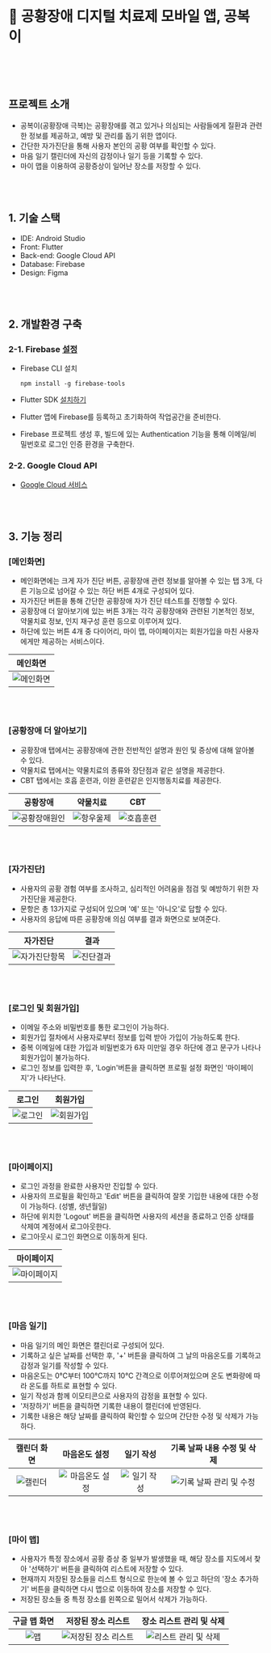 # 💊 공황장애 디지털 치료제 모바일 앱, 공복이

<br/><br/><br/>  

## 프로젝트 소개
- 공복이(공황장애 극복)는 공황장애를 겪고 있거나 의심되는 사람들에게 질환과 관련한 정보를 제공하고, 예방 및 관리를 돕기 위한 앱이다.
- 간단한 자가진단을 통해 사용자 본인의 공황 여부를 확인할 수 있다.
- 마음 일기 캘린더에 자신의 감정이나 일기 등을 기록할 수 있다.
- 마이 맵을 이용하여 공황증상이 일어난 장소를 저장할 수 있다.

<br/><br/>  

## 1. 기술 스택
- IDE: Android Studio
- Front: Flutter
- Back-end: Google Cloud API
- Database: Firebase
- Design: Figma

<br/><br/>  

## 2. 개발환경 구축
### 2-1. Firebase [설정](https://firebase.google.com/?hl=ko)
- Firebase CLI 설치
  
      npm install -g firebase-tools
  
- Flutter SDK [설치하기](https://docs.flutter.dev/get-started/install)
- Flutter 앱에 Firebase를 등록하고 초기화하여 작업공간을 준비한다.
- Firebase 프로젝트 생성 후, 빌드에 있는 Authentication 기능을 통해 이메일/비밀번호로 로그인 인증 환경을 구축한다.
    
### 2-2. Google Cloud API
- [Google Cloud 서비스](https://cloud.google.com/?hl=ko)
  

<br/><br/>  

## 3. 기능 정리
### [메인화면]
- 메인화면에는 크게 자가 진단 버튼, 공황장애 관련 정보를 알아볼 수 있는 탭 3개, 다른 기능으로 넘어갈 수 있는 하단 버튼 4개로 구성되어 있다.
- 자가진단 버튼을 통해 간단한 공황장애 자가 진단 테스트를 진행할 수 있다. 
- 공황장애 더 알아보기에 있는 버튼 3개는 각각 공황장애와 관련된 기본적인 정보, 약물치료 정보, 인지 재구성 훈련 등으로 이루어져 있다. 
- 하단에 있는 버튼 4개 중 다이어리, 마이 맵, 마이페이지는 회원가입을 마친 사용자에게만 제공하는 서비스이다.

|<center>메인화면</center>
|:---------------------:
|![메인화면](https://github.com/202110820/panic_project/assets/95207365/d17324c3-7fdf-4d76-8ada-78b3df9e089f)

<br/><br/>  

### [공황장애 더 알아보기]
- 공황장애 탭에서는 공황장애에 관한 전반적인 설명과 원인 및 증상에 대해 알아볼 수 있다.
- 약물치료 탭에서는 약물치료의 종류와 장단점과 같은 설명을 제공한다.
- CBT 탭에서는 호흡 훈련과, 이완 훈련같은 인지행동치료를 제공한다.
  
|<center>공황장애</center>|<center>약물치료</center>|<center>CBT</center>    
|:----:|:-------:|:-------:
|![공황장애원인](https://github.com/202110820/panic_project/assets/95207365/9c693d99-1463-48bb-a2c4-5305a51eae06)|![항우울제](https://github.com/202110820/panic_project/assets/95207365/db818960-2a0f-40b4-999b-c95c328e9831)|![호흡훈련](https://github.com/202110820/panic_project/assets/95207365/3fdaf28f-aa68-415c-a1a2-09d01396cee5)

<br/><br/>  

### [자가진단]
- 사용자의 공황 경험 여부를 조사하고, 심리적인 어려움을 점검 및 예방하기 위한 자가진단을 제공한다.
- 문항은 총 13가지로 구성되어 있으며 '예' 또는 '아니오'로 답할 수 있다.
- 사용자의 응답에 따른 공황장애 의심 여부를 결과 화면으로 보여준다.

|<center>자가진단</center>|<center>결과</center>
|:-----:|:-------:
|![자가진단항목](https://github.com/202110820/panic_project/assets/95207365/25c7ecbb-3d44-4036-a364-8a02888bc64f)|![진단결과](https://github.com/202110820/panic_project/assets/95207365/380057ea-2b3a-4285-9532-425a53d9a201)

<br/><br/>  

### [로그인 및 회원가입]
- 이메일 주소와 비밀번호를 통한 로그인이 가능하다.
- 회원가입 절차에서 사용자로부터 정보를 입력 받아 가입이 가능하도록 한다.
- 중복 이메일에 대한 가입과 비밀번호가 6자 미만일 경우 하단에 경고 문구가 나타나 회원가입이 불가능하다.
- 로그인 정보를 입력한 후, 'Login'버튼을 클릭하면 프로필 설정 화면인 '마이페이지'가 나타난다.

|<center>로그인</center>|<center>회원가입</center>
|:-----:|:-------:
|![로그인](https://github.com/202110820/panic_project/assets/95207365/2f8e8e70-9f37-4d51-ba47-21050f3ff72c)|![회원가입](https://github.com/202110820/panic_project/assets/95207365/4579d6b2-4f20-4de5-8140-54c6b1ed8807)

<br/><br/>  

### [마이페이지]
- 로그인 과정을 완료한 사용자만 진입할 수 있다.
- 사용자의 프로필을 확인하고 'Edit' 버튼을 클릭하여 잘못 기입한 내용에 대한 수정이 가능하다. (성별, 생년월일)
- 하단에 위치한 'Logout' 버튼을 클릭하면 사용자의 세션을 종료하고 인증 상태를 삭제여 계정에서 로그아웃한다.
- 로그아웃시 로그인 화면으로 이동하게 된다.

|<center>마이페이지</center>
|:---------------------:
|![마이페이지](https://github.com/202110820/panic_project/assets/95207365/55295adc-2b35-47ad-a066-75263eae6b9c)

<br/><br/>  

### [마음 일기]
- 마음 일기의 메인 화면은 캘린더로 구성되어 있다.
- 기록하고 싶은 날짜를 선택한 후, '+' 버튼을 클릭하여 그 날의 마음온도를 기록하고 감정과 일기를 작성할 수 있다.
- 마음온도는 0°C부터 100°C까지 10°C 간격으로 이루어져있으며 온도 변화량에 따라 온도를 하트로 표현할 수 있다.
- 일기 작성과 함께 이모티콘으로 사용자의 감정을 표현할 수 있다.
- '저장하기' 버튼을 클릭하면 기록한 내용이 캘린더에 반영된다.
- 기록한 내용은 해당 날짜를 클릭하여 확인할 수 있으며 간단한 수정 및 삭제가 가능하다.
  
|<center>캘린더 화면</center>|<center>마음온도 설정</center>|<center>일기 작성</center>|<center>기록 날짜 내용 수정 및 삭제</center>    
|:----:|:-------:|:-------:|:-------:
|![캘린더](https://github.com/202110820/panic_project/assets/95207365/46be1880-6d55-4e3c-9f40-4ed8cfc2749e)|![마음온도 설정](https://github.com/202110820/panic_project/assets/95207365/41c2d803-539b-4411-98cb-1f58a679d794)|![일기 작성](https://github.com/202110820/panic_project/assets/95207365/c6263d79-879b-4e3d-948e-26c7f9c4b7c8)|![기록 날짜 관리 및 수정](https://github.com/202110820/panic_project/assets/95207365/13c5add3-2141-42f2-a646-1b64bf31de98)

<br/><br/>  

### [마이 맵]
- 사용자가 특정 장소에서 공황 증상 중 일부가 발생했을 때, 해당 장소를 지도에서 찾아 '선택하기' 버튼을 클릭하여 리스트에 저장할 수 있다.
- 현재까지 저장된 장소들을 리스트 형식으로 한눈에 볼 수 있고 하단의 '장소 추가하기' 버튼을 클릭하면 다시 맵으로 이동하여 장소를 저장할 수 있다.
- 저장된 장소들 중 특정 장소를 왼쪽으로 밀어서 삭제가 가능하다.

|<center>구글 맵 화면</center>|<center>저장된 장소 리스트</center>|<center>장소 리스트 관리 및 삭제</center>    
|:----:|:-------:|:-------:
|![맵](https://github.com/202110820/panic_project/assets/95207365/69197e4d-27f2-4d80-9164-b75a04e3dacc)|![저장된 장소 리스트](https://github.com/202110820/panic_project/assets/95207365/3966645f-95f3-4738-8a3f-6737966d3e63)|![리스트 관리 및 삭제](https://github.com/202110820/panic_project/assets/95207365/9e9c7b9d-6d64-4c15-8639-c2091b43f50b)

<br/><br/>  
